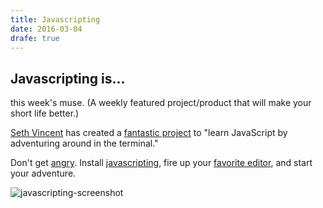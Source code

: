 ```yaml
---
title: Javascripting
date: 2016-03-04
drafe: true
---
```


## Javascripting is...

this week's muse. (A weekly featured project/product that will make your short life better.)


[Seth Vincent](https://github.com/sethvincent) has created a [fantastic
project](https://github.com/sethvincent/javascripting) to "learn JavaScript by adventuring around in the terminal."


Don't get [angry](http://pastebin.com/hsgbfQcR). Install [javascripting](https://github.com/sethvincent/javascripting),
fire up your [favorite editor](https://www.gnu.org/software/emacs/), and start your adventure.


![javascripting-screenshot](https://raw.githubusercontent.com/workshopper/javascripting/master/javascripting.gif)
